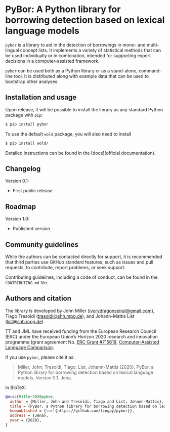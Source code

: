 # PyBor: A Python library for borrowing detection based on lexical language models

`pybor` is a library to aid in the detection of borrowings in mono- and multi-lingual
concept lists. It implements a variety of statistical methods that can be used
individually or in combination, intended for supporting expert decisions in a
computer-assisted framework.

`pybor` can be used both as a Python library or as a stand-alone, command-line tool.
It is distributed along with example data that can be used to bootstrap other
analyses.

## Installation and usage

Upon release, it will be possible to install the library as any standard Python
package with `pip`:

```bash
$ pip install pybor
```

To use the default `wold` package, you will also need to install

```bash
$ pip install wold/
```

Detailed instructions can be found in the [docs](official documentation).

## Changelog

Version 0.1:

  - First public release

## Roadmap

Version 1.0:
  - Published version

## Community guidelines

While the authors can be contacted directly for support, it is recommended that third
parties use GitHub standard features, such as issues and pull requests, to contribute,
report problems, or seek support.

Contributing guidelines, including a code of conduct, can be found in the
`CONTRIBUTING.md` file.

## Authors and citation

The library is developed by John Miller (ivorydragonspiral@gmail.com),
Tiago Tresoldi (tresoldi@shh.mpg.de), and Johann-Mattis List (list@shh.mpg.de).

TT and JML have received funding from the European Research Council (ERC)
under the European Union’s Horizon 2020 research and innovation
programme (grant agreement
No. [ERC Grant #715618](https://cordis.europa.eu/project/rcn/206320/factsheet/en),
[Computer-Assisted Language Comparison](https://digling.org/calc/).

If you use `pybor`, please cite it as:

> Miller, John; Tresoldi, Tiago; List, Johann-Mattis (2020). PyBor, a Python library for
borrowing detection based on lexical language models. Version 0.1. Jena.

In BibTeX:

```bibtex
@misc{Miller2020pybor,
  author = {Miller, John and Tresoldi, Tiago and List, Johann-Mattis},
  title = {PyBor, a Python library for borrowing detection based on lexical language models. Version 0.1.},
  howpublished = {\url{https://github.com/lingpy/pybor}},
  address = {Jena},
  year = {2020},
}
```
